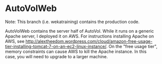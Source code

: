 AutoVolWeb
==========

Note: This branch (i.e. wekatraining) contains the production code.

AutoVolWeb contains the server half of AutoVol. While it runs on a generic Apache server, I deployed it on AWS. For instructions installing Apache on AWS, see http://alextheedom.wordpress.com/cloud/amazon-free-usage-tier-installing-tomcat-7-on-an-ec2-linux-instance/. On the "free usage tier", memory constraints can cause AWS to kill the Apache instance. In this case, you will need to upgrade to a larger machine.
